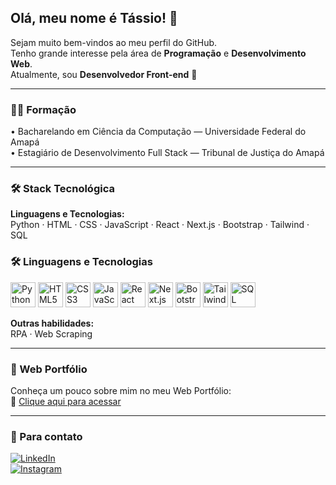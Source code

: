 ## Olá, meu nome é Tássio! 👋

Sejam muito bem-vindos ao meu perfil do GitHub.  
Tenho grande interesse pela área de **Programação** e **Desenvolvimento Web**.  
Atualmente, sou **Desenvolvedor Front-end** 🎨

---

### 👨‍🎓 Formação
• Bacharelando em Ciência da Computação — Universidade Federal do Amapá  
• Estagiário de Desenvolvimento Full Stack — Tribunal de Justiça do Amapá

---

### 🛠️ Stack Tecnológica

**Linguagens e Tecnologias:**  
Python · HTML · CSS · JavaScript · React · Next.js · Bootstrap · Tailwind · SQL
### 🛠️ Linguagens e Tecnologias

<p align="left">
  <img src="https://cdn.jsdelivr.net/gh/devicons/devicon/icons/python/python-original.svg" alt="Python" width="40" height="40"/>
  <img src="https://cdn.jsdelivr.net/gh/devicons/devicon/icons/html5/html5-original.svg" alt="HTML5" width="40" height="40"/>
  <img src="https://cdn.jsdelivr.net/gh/devicons/devicon/icons/css3/css3-original.svg" alt="CSS3" width="40" height="40"/>
  <img src="https://cdn.jsdelivr.net/gh/devicons/devicon/icons/javascript/javascript-original.svg" alt="JavaScript" width="40" height="40"/>
  <img src="https://cdn.jsdelivr.net/gh/devicons/devicon/icons/react/react-original.svg" alt="React" width="40" height="40"/>
  <img src="https://cdn.jsdelivr.net/gh/devicons/devicon/icons/nextjs/nextjs-original.svg" alt="Next.js" width="40" height="40" style="background-color:white;"/>
  <img src="https://cdn.jsdelivr.net/gh/devicons/devicon/icons/bootstrap/bootstrap-plain.svg" alt="Bootstrap" width="40" height="40"/>
  <img src="https://upload.wikimedia.org/wikipedia/commons/d/d5/Tailwind_CSS_Logo.svg" alt="Tailwind" width="40" height="40"/>
  <img src="https://cdn.jsdelivr.net/gh/devicons/devicon/icons/mysql/mysql-original.svg" alt="SQL" width="40" height="40"/>
</p>


**Outras habilidades:**  
RPA · Web Scraping

---

### 🚀 Web Portfólio  
Conheça um pouco sobre mim no meu Web Portfólio:  
🔗 [Clique aqui para acessar](https://26tassiofernandes.github.io/porfolio/)

---

### 💬 Para contato

[![LinkedIn](https://img.shields.io/badge/-LinkedIn-%230077B5?style=for-the-badge&logo=linkedin&logoColor=white)](https://www.linkedin.com/in/tassiofernandes26/)  
[![Instagram](https://img.shields.io/badge/Instagram-E4405F?style=for-the-badge&logo=instagram&logoColor=white)](https://www.instagram.com/26tassio/)
